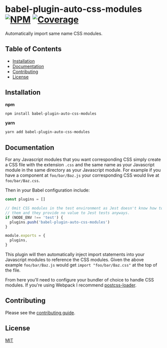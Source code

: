 # babel-plugin-auto-css-modules [![NPM][npm-img]][npm-url] [![Coverage][cov-img]][cov-url]

Automatically import same name CSS modules.

## Table of Contents

*   [Installation](#installation)
*   [Documentation](#documentation)
*   [Contributing](#contributing)
*   [License](#license)

## Installation

**npm**

```bash
npm install babel-plugin-auto-css-modules
```

**yarn**

```bash
yarn add babel-plugin-auto-css-modules
```


## Documentation

For any Javascript modules that you want corresponding CSS simply create a CSS file with the extension `.css` and the same name as your Javascript module in the same directory as your Javascript module. For example if you have a component at `foo/bar/Baz.js` your corresponding CSS would live at `foo/bar/Baz.css`.

Then in your Babel configuration include:
```js
const plugins = []

// Omit CSS modules in the test environment as Jest doesn't know how to handle
// them and they provide no value to Jest tests anyways.
if (NODE_ENV !== 'test') {
  plugins.push('babel-plugin-auto-css-modules')
}

module.exports = {
  plugins,
}
```

This plugin will then automatically inject import statements into your Javascript modules to reference the CSS modules. Given the above example `foo/bar/Baz.js` would get `import "foo/bar/Baz.css"` at the top of the file.

From here you'll need to configure your bundler of choice to handle CSS modules. If you're using Webpack I recommend [postcss-loader](https://github.com/postcss/postcss-loader).

## Contributing

Please see the [contributing guide](CONTRIBUTING.md).

## License

[MIT](LICENSE.md)

[cov-img]: https://img.shields.io/codecov/c/github/dogma-io/babel-plugin-auto-css-modules.svg "Code Coverage"
[cov-url]: https://codecov.io/gh/dogma-io/babel-plugin-auto-css-modules

[npm-img]: https://img.shields.io/npm/v/babel-plugin-auto-css-modules.svg "NPM Version"
[npm-url]: https://www.npmjs.com/package/babel-plugin-auto-css-modules
